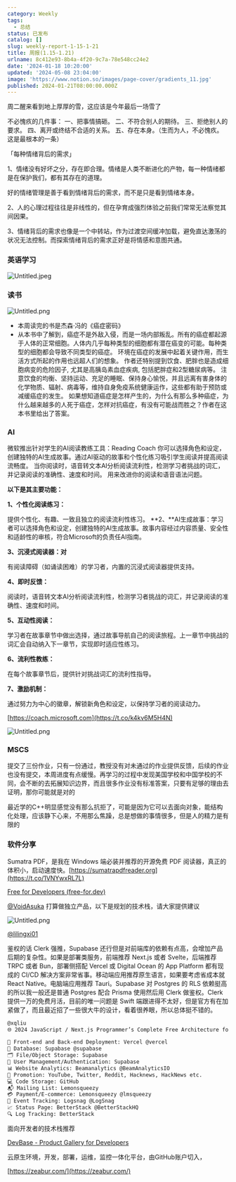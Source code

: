 ```yaml
---
category: Weekly
tags:
  - 总结
status: 已发布
catalog: []
slug: weekly-report-1-15-1-21
title: 周报(1.15-1.21)
urlname: 8c412e93-8b4a-4f20-9c7a-78e548cc24e2
date: '2024-01-18 10:20:00'
updated: '2024-05-08 23:04:00'
image: 'https://www.notion.so/images/page-cover/gradients_11.jpg'
published: 2024-01-21T08:00:00.000Z
---
```


周二醒来看到地上厚厚的雪，这应该是今年最后一场雪了


不必愧疚的几件事：
一、把事情搞砸。
二、不符合别人的期待。
三、拒绝别人的要求。
四、离开或终结不合适的关系。
五、存在本身。（生而为人，不必愧疚。这是最根本的一条）


「每种情绪背后的需求」


1、情绪没有好坏之分，存在即合理。情绪是人类不断进化的产物，每一种情绪都是在保护我们，都有其存在的道理。


好的情绪管理是善于看到情绪背后的需求，而不是只是看到情绪本身。


2、人的心理过程往往是非线性的，但在孕育成强烈体验之前我们常常无法察觉其间因果。


3、情绪背后的需求也像是一个中转站，作为过渡空间缓冲加载，避免直达激荡的状况无法控制。而探索情绪背后的需求正好是将情感和意图共通。


### 英语学习


![Untitled.jpeg](https://prod-files-secure.s3.us-west-2.amazonaws.com/5d24fe63-e567-4804-86f9-9fdc62e13082/faec46dc-9da5-4799-b905-c316418f1168/Untitled.jpeg?X-Amz-Algorithm=AWS4-HMAC-SHA256&X-Amz-Content-Sha256=UNSIGNED-PAYLOAD&X-Amz-Credential=ASIAZI2LB466Z3DEV5G2%2F20250208%2Fus-west-2%2Fs3%2Faws4_request&X-Amz-Date=20250208T213246Z&X-Amz-Expires=3600&X-Amz-Security-Token=IQoJb3JpZ2luX2VjEH4aCXVzLXdlc3QtMiJGMEQCIEBRznu9AF2VPI6X9oDC1CvnvqmRUkWKkD9g63uugsSLAiBoBPoDRPbIrJMWoamr3FTS9zf2D1jlnpx%2FMIsHdaqM9yqIBAiX%2F%2F%2F%2F%2F%2F%2F%2F%2F%2F8BEAAaDDYzNzQyMzE4MzgwNSIMgj7BygA52%2BEOrY03KtwDU7VBZqHymzLHZWRJboa6dxU181UH8AcLmaRMefrWZoXzXIQwi%2BV81RY9HZsfeM6m%2F1wBnCsd7FcjGuYbzfRYtmnMjeWJ0wyQBZRiE3hmH4GzSVIboVB5gSUT62JeZwUKrzvADDO%2F7NtWspec0IqigzF%2FjWUVd0ZVZuERHYks5KFlgQI6icJN6HFnMANsrHI2Fo34rhZc0cNZqAjA9PTymUkm8I8sXLwEcakfMK3vUBXIchClbo4%2FRa2HSNRY%2F0CNbnyZFSIFhFmd5gODe2XlMRX5x4sKbd1LgeYnk4OnmQZdoOi5CozYZyL0XMg3H5LEcimTBO3kZ%2F7E%2FHW%2F2veXNTkPaU3Vk1oNnBX0fkLxXs5zDmjgwvAeDsSw5jHD9LUBy%2B0iE3hqlVHr2DntRZ96U6YbIfmsVkHkmX7qxAnVRSSDvE2%2Fe8pS9oLlXPnQBeP4std6emnZ%2B6qyZCnyHQnZMhE6ILiEh%2FUdwrujmc%2F1tEyBIY3U%2BOahvgySoZuy6iY9VxJKOc5SuquOe%2BiigN%2F%2FBou8vTXVbvEOVGL6SmowZlyQzcbXmTLWfhgYDN3V40%2FjMcHlGOGYPm8SChRmZY7L94sIR35X03saID14B%2B2pOuZlvS4Q7wvjNnHsJwMw85afvQY6pgG01ntb3pjNf0GZmJYjol09aOAlJD2UHXQ%2FM5SL5CnJ3%2FrheEUWdOZt3VXO3UTNjyngNESmH0ceXAZY5TPfuOGfwRnUpZfad1fbEuViNJlgUkF1LBZpY4crlpY65cqNB%2FU3cIVmVRoPCxg1z8zIXd9VJw3RdsneD3VjGX5SJVjKb%2FBWcv%2Byqgh4P2oJJqheJ6saOMypDcSjSK3fuKzcceLVzxmxaoVR&X-Amz-Signature=531dec17c1ded8fb26cd66bdc5c8fe1d6f910ea2f2ba9040c6c7c17eeb361f00&X-Amz-SignedHeaders=host&x-id=GetObject)


### 读书


![Untitled.png](https://prod-files-secure.s3.us-west-2.amazonaws.com/5d24fe63-e567-4804-86f9-9fdc62e13082/08aff459-da99-4ed5-87c6-1f4c95b62ac3/Untitled.png?X-Amz-Algorithm=AWS4-HMAC-SHA256&X-Amz-Content-Sha256=UNSIGNED-PAYLOAD&X-Amz-Credential=ASIAZI2LB466Z3DEV5G2%2F20250208%2Fus-west-2%2Fs3%2Faws4_request&X-Amz-Date=20250208T213246Z&X-Amz-Expires=3600&X-Amz-Security-Token=IQoJb3JpZ2luX2VjEH4aCXVzLXdlc3QtMiJGMEQCIEBRznu9AF2VPI6X9oDC1CvnvqmRUkWKkD9g63uugsSLAiBoBPoDRPbIrJMWoamr3FTS9zf2D1jlnpx%2FMIsHdaqM9yqIBAiX%2F%2F%2F%2F%2F%2F%2F%2F%2F%2F8BEAAaDDYzNzQyMzE4MzgwNSIMgj7BygA52%2BEOrY03KtwDU7VBZqHymzLHZWRJboa6dxU181UH8AcLmaRMefrWZoXzXIQwi%2BV81RY9HZsfeM6m%2F1wBnCsd7FcjGuYbzfRYtmnMjeWJ0wyQBZRiE3hmH4GzSVIboVB5gSUT62JeZwUKrzvADDO%2F7NtWspec0IqigzF%2FjWUVd0ZVZuERHYks5KFlgQI6icJN6HFnMANsrHI2Fo34rhZc0cNZqAjA9PTymUkm8I8sXLwEcakfMK3vUBXIchClbo4%2FRa2HSNRY%2F0CNbnyZFSIFhFmd5gODe2XlMRX5x4sKbd1LgeYnk4OnmQZdoOi5CozYZyL0XMg3H5LEcimTBO3kZ%2F7E%2FHW%2F2veXNTkPaU3Vk1oNnBX0fkLxXs5zDmjgwvAeDsSw5jHD9LUBy%2B0iE3hqlVHr2DntRZ96U6YbIfmsVkHkmX7qxAnVRSSDvE2%2Fe8pS9oLlXPnQBeP4std6emnZ%2B6qyZCnyHQnZMhE6ILiEh%2FUdwrujmc%2F1tEyBIY3U%2BOahvgySoZuy6iY9VxJKOc5SuquOe%2BiigN%2F%2FBou8vTXVbvEOVGL6SmowZlyQzcbXmTLWfhgYDN3V40%2FjMcHlGOGYPm8SChRmZY7L94sIR35X03saID14B%2B2pOuZlvS4Q7wvjNnHsJwMw85afvQY6pgG01ntb3pjNf0GZmJYjol09aOAlJD2UHXQ%2FM5SL5CnJ3%2FrheEUWdOZt3VXO3UTNjyngNESmH0ceXAZY5TPfuOGfwRnUpZfad1fbEuViNJlgUkF1LBZpY4crlpY65cqNB%2FU3cIVmVRoPCxg1z8zIXd9VJw3RdsneD3VjGX5SJVjKb%2FBWcv%2Byqgh4P2oJJqheJ6saOMypDcSjSK3fuKzcceLVzxmxaoVR&X-Amz-Signature=fa70f572e538eccc7282d5bfa65343c7b7d4ea4a7e875be164fe7e22ed4630f6&X-Amz-SignedHeaders=host&x-id=GetObject)

- 本周读完的书是杰森·冯的《癌症密码》
- 从本书中了解到，癌症不是外敌入侵，而是一场内部叛乱。所有的癌症都起源于人体的正常细胞。人体内几乎每种类型的细胞都有潜在癌变的可能。每种类型的细胞都会导致不同类型的癌症。
环境在癌症的发展中起着关键作用，而生活方式所起的作用也远超人们的想象。
作者还特别提到饮食、肥胖也是造成细胞病变的危险因子, 尤其是高胰岛素血症疾病, 包括肥胖症和2型糖尿病等。
注意饮食的均衡、坚持运动、充足的睡眠、保持身心愉悦，并且远离有害身体的化学物质、辐射、病毒等，维持自身免疫系统健康运作，这些都有助于预防或减缓癌症的发生。
如果想知道癌症是怎样产生的，为什么有那么多种癌症，为什么越来越多的人死于癌症，怎样对抗癌症，有没有可能战而胜之？作者在这本书里给出了答案。

### AI


微软推出针对学生的AI阅读教练工具：Reading Coach
你可以选择角色和设定，创建独特的AI生成故事。通过AI驱动的故事和个性化练习吸引学生阅读并提高阅读流畅度。
当你阅读时，语音转文本AI分析阅读流利性，检测学习者挑战的词汇，并记录阅读的准确性、速度和时间。
用来改进你的阅读和语音语法问题。


**以下是其主要功能：**


**1、个性化阅读练习：**


提供个性化、有趣、一致且独立的阅读流利性练习。
**2、**AI生成故事：学习者可以选择角色和设定，创建独特的AI生成故事。故事内容经过内容质量、安全性和适龄性的审核，符合Microsoft的负责任AI指南。


**3、沉浸式阅读器：对**


有阅读障碍（如诵读困难）的学习者，内置的沉浸式阅读器提供支持。


**4、即时反馈：**


阅读时，语音转文本AI分析阅读流利性，检测学习者挑战的词汇，并记录阅读的准确性、速度和时间。


**5、互动性阅读：**


学习者在故事章节中做出选择，通过故事导航自己的阅读旅程。上一章节中挑战的词汇会自动纳入下一章节，实现即时适应性练习。


**6、流利性教练：**


在每个故事章节后，提供针对挑战词汇的流利性指导。


**7、激励机制：**


通过努力为中心的徽章，解锁新角色和设定，以保持学习者的阅读动力。


[https://coach.microsoft.com](https://t.co/k4kv6M5H4N)


![Untitled.png](https://prod-files-secure.s3.us-west-2.amazonaws.com/5d24fe63-e567-4804-86f9-9fdc62e13082/8f53d036-0cfc-469d-a837-f15107675ae4/Untitled.png?X-Amz-Algorithm=AWS4-HMAC-SHA256&X-Amz-Content-Sha256=UNSIGNED-PAYLOAD&X-Amz-Credential=ASIAZI2LB466Z3DEV5G2%2F20250208%2Fus-west-2%2Fs3%2Faws4_request&X-Amz-Date=20250208T213246Z&X-Amz-Expires=3600&X-Amz-Security-Token=IQoJb3JpZ2luX2VjEH4aCXVzLXdlc3QtMiJGMEQCIEBRznu9AF2VPI6X9oDC1CvnvqmRUkWKkD9g63uugsSLAiBoBPoDRPbIrJMWoamr3FTS9zf2D1jlnpx%2FMIsHdaqM9yqIBAiX%2F%2F%2F%2F%2F%2F%2F%2F%2F%2F8BEAAaDDYzNzQyMzE4MzgwNSIMgj7BygA52%2BEOrY03KtwDU7VBZqHymzLHZWRJboa6dxU181UH8AcLmaRMefrWZoXzXIQwi%2BV81RY9HZsfeM6m%2F1wBnCsd7FcjGuYbzfRYtmnMjeWJ0wyQBZRiE3hmH4GzSVIboVB5gSUT62JeZwUKrzvADDO%2F7NtWspec0IqigzF%2FjWUVd0ZVZuERHYks5KFlgQI6icJN6HFnMANsrHI2Fo34rhZc0cNZqAjA9PTymUkm8I8sXLwEcakfMK3vUBXIchClbo4%2FRa2HSNRY%2F0CNbnyZFSIFhFmd5gODe2XlMRX5x4sKbd1LgeYnk4OnmQZdoOi5CozYZyL0XMg3H5LEcimTBO3kZ%2F7E%2FHW%2F2veXNTkPaU3Vk1oNnBX0fkLxXs5zDmjgwvAeDsSw5jHD9LUBy%2B0iE3hqlVHr2DntRZ96U6YbIfmsVkHkmX7qxAnVRSSDvE2%2Fe8pS9oLlXPnQBeP4std6emnZ%2B6qyZCnyHQnZMhE6ILiEh%2FUdwrujmc%2F1tEyBIY3U%2BOahvgySoZuy6iY9VxJKOc5SuquOe%2BiigN%2F%2FBou8vTXVbvEOVGL6SmowZlyQzcbXmTLWfhgYDN3V40%2FjMcHlGOGYPm8SChRmZY7L94sIR35X03saID14B%2B2pOuZlvS4Q7wvjNnHsJwMw85afvQY6pgG01ntb3pjNf0GZmJYjol09aOAlJD2UHXQ%2FM5SL5CnJ3%2FrheEUWdOZt3VXO3UTNjyngNESmH0ceXAZY5TPfuOGfwRnUpZfad1fbEuViNJlgUkF1LBZpY4crlpY65cqNB%2FU3cIVmVRoPCxg1z8zIXd9VJw3RdsneD3VjGX5SJVjKb%2FBWcv%2Byqgh4P2oJJqheJ6saOMypDcSjSK3fuKzcceLVzxmxaoVR&X-Amz-Signature=a4d84bba63a014d33a91121d0ed7ab468599f68e763b89d2e048fb1b7f5c5450&X-Amz-SignedHeaders=host&x-id=GetObject)


### MSCS


提交了三份作业，只有一份通过，教授没有对未通过的作业提供反馈，后续的作业也没有提交，本周进度有点缓慢。再学习的过程中发现美国学校和中国学校的不同，会不断的去拓展知识边界，而且很多作业没有标准答案，只要有足够的理由去证明，那你可能就是对的


最近学的C++明显感觉没有那么抗拒了，可能是因为它可以去面向对象，能结构化处理，应该静下心来，不用那么焦躁，总是想做的事情很多，但是人的精力是有限的


### 软件分享


Sumatra PDF，是我在 Windows 端必装并推荐的开源免费 PDF 阅读器，真正的体积小，启动速度快。[https://sumatrapdfreader.org](https://t.co/1VNYwxRL7L)


[Free for Developers (free-for.dev)](https://free-for.dev/#/)


[@VoidAsuka](https://twitter.com/VoidAsuka) 打算做独立产品，以下是规划的技术栈，请大家提供建议


![Untitled.png](https://prod-files-secure.s3.us-west-2.amazonaws.com/5d24fe63-e567-4804-86f9-9fdc62e13082/93561a3c-b2bc-4a43-bbc5-67e3f740ed5e/Untitled.png?X-Amz-Algorithm=AWS4-HMAC-SHA256&X-Amz-Content-Sha256=UNSIGNED-PAYLOAD&X-Amz-Credential=ASIAZI2LB466Z3DEV5G2%2F20250208%2Fus-west-2%2Fs3%2Faws4_request&X-Amz-Date=20250208T213246Z&X-Amz-Expires=3600&X-Amz-Security-Token=IQoJb3JpZ2luX2VjEH4aCXVzLXdlc3QtMiJGMEQCIEBRznu9AF2VPI6X9oDC1CvnvqmRUkWKkD9g63uugsSLAiBoBPoDRPbIrJMWoamr3FTS9zf2D1jlnpx%2FMIsHdaqM9yqIBAiX%2F%2F%2F%2F%2F%2F%2F%2F%2F%2F8BEAAaDDYzNzQyMzE4MzgwNSIMgj7BygA52%2BEOrY03KtwDU7VBZqHymzLHZWRJboa6dxU181UH8AcLmaRMefrWZoXzXIQwi%2BV81RY9HZsfeM6m%2F1wBnCsd7FcjGuYbzfRYtmnMjeWJ0wyQBZRiE3hmH4GzSVIboVB5gSUT62JeZwUKrzvADDO%2F7NtWspec0IqigzF%2FjWUVd0ZVZuERHYks5KFlgQI6icJN6HFnMANsrHI2Fo34rhZc0cNZqAjA9PTymUkm8I8sXLwEcakfMK3vUBXIchClbo4%2FRa2HSNRY%2F0CNbnyZFSIFhFmd5gODe2XlMRX5x4sKbd1LgeYnk4OnmQZdoOi5CozYZyL0XMg3H5LEcimTBO3kZ%2F7E%2FHW%2F2veXNTkPaU3Vk1oNnBX0fkLxXs5zDmjgwvAeDsSw5jHD9LUBy%2B0iE3hqlVHr2DntRZ96U6YbIfmsVkHkmX7qxAnVRSSDvE2%2Fe8pS9oLlXPnQBeP4std6emnZ%2B6qyZCnyHQnZMhE6ILiEh%2FUdwrujmc%2F1tEyBIY3U%2BOahvgySoZuy6iY9VxJKOc5SuquOe%2BiigN%2F%2FBou8vTXVbvEOVGL6SmowZlyQzcbXmTLWfhgYDN3V40%2FjMcHlGOGYPm8SChRmZY7L94sIR35X03saID14B%2B2pOuZlvS4Q7wvjNnHsJwMw85afvQY6pgG01ntb3pjNf0GZmJYjol09aOAlJD2UHXQ%2FM5SL5CnJ3%2FrheEUWdOZt3VXO3UTNjyngNESmH0ceXAZY5TPfuOGfwRnUpZfad1fbEuViNJlgUkF1LBZpY4crlpY65cqNB%2FU3cIVmVRoPCxg1z8zIXd9VJw3RdsneD3VjGX5SJVjKb%2FBWcv%2Byqgh4P2oJJqheJ6saOMypDcSjSK3fuKzcceLVzxmxaoVR&X-Amz-Signature=bd1a44f1f71262d17628fae31d15b0e383f4aa63319512a11d5281f09f004b5b&X-Amz-SignedHeaders=host&x-id=GetObject)


[@lilingxi01](https://twitter.com/lilingxi01)


鉴权的话 Clerk 强推，Supabase 还行但是对前端库的依赖有点高，会增加产品后期的复杂性。如果是部署类服务，前端推荐 Next.js 或者 Svelte，后端推荐 TRPC 或者 Bun，部署侧搭配 Vercel 或 Digital Ocean 的 App Platform 都有现成的 CI/CD 解决方案非常省事。移动端应用推荐原生语言，如果要考虑省成本就 React Native。电脑端应用推荐 Tauri。Supabase 对 Postgres 的 RLS 依赖挺高的所以我一般还是普通 Postgres 配合 Prisma 使用然后用 Clerk 做鉴权。Clerk 提供一万的免费月活，目前的唯一问题是 Swift 端跟进得不太好，但是官方有在加紧做了，而且最近招了一些很大牛的设计，看着很养眼，所以总体挺不错的。


```markdown
@xqliu
🌐 2024 JavaScript / Next.js Programmer’s Complete Free Architecture for solo entrepreneur:

🔧 Front-end and Back-end Deployment: Vercel @vercel
💾 Database: Supabase @supabase
🗂️ File/Object Storage: Supabase
👥 User Management/Authentication: Supabase
📊 Website Analytics: Beamanalytics @BeamAnalyticsIO
📣 Promotion: YouTube, Twitter, Reddit, Hacknews, HackNews etc. 
💻 Code Storage: GitHub
📬 Mailing List: Lemonsqueezy
💳 Payment/E-commerce: Lemonsqueezy @lmsqueezy
📌 Event Tracking: Logsnag @LogSnag
📈 Status Page: BetterStack @BetterStackHQ
🔍 Log Tracking: BetterStack
```


面向开发者的技术栈推荐


[DevBase - Product Gallery for Developers](https://devbase.fyi/)


云原生环境，开发，部署，运维，监控一体化平台，由GitHub账户切入，


[https://zeabur.com/](https://zeabur.com/)

